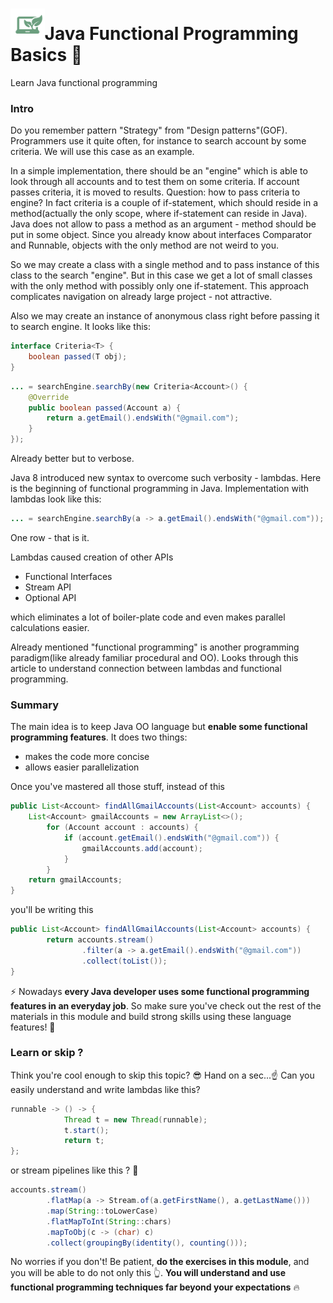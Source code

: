# <img src="https://raw.githubusercontent.com/bobocode-projects/resources/master/image/logo_transparent_background.png" height=50/>Java Functional Programming Basics :muscle:
Learn Java functional programming

### Intro
Do you remember pattern "Strategy" from "Design patterns"(GOF). Programmers use it quite often, for instance to search
account by some criteria. We will use this case as an example. 

In a simple implementation, there should be an "engine" which is able to look through all accounts and to test them on some criteria. 
If account passes criteria, it is moved to results.
Question: how to pass criteria to engine? In fact criteria is a couple of if-statement, which should reside in
a method(actually the only scope, where if-statement can reside in Java). Java does not allow to pass a method as an 
argument - method should be put in some object. Since you already know about interfaces Comparator and Runnable, objects
with the only method are not weird to you.

So we may create a class with a single method and to pass instance of this class to the search "engine". But in this 
case we get a lot of small classes with the only method with possibly only one if-statement. This approach complicates
navigation on already large project - not attractive.

Also we may create an instance of anonymous class right before passing it to search engine. It looks like this:
```java
interface Criteria<T> {
    boolean passed(T obj);
}
```
```java
... = searchEngine.searchBy(new Criteria<Account>() {
    @Override
    public boolean passed(Account a) {
        return a.getEmail().endsWith("@gmail.com");
    }
});
```
Already better but to verbose.

Java 8 introduced new syntax to overcome such verbosity - lambdas. Here is the beginning of functional programming in Java.
Implementation with lambdas look like this:
```java
... = searchEngine.searchBy(a -> a.getEmail().endsWith("@gmail.com"));
```
One row - that is it.

Lambdas caused creation of other APIs 
* Functional Interfaces
* Stream API
* Optional API

which eliminates a lot of boiler-plate code and even makes parallel calculations easier.

Already mentioned "functional programming" is another programming paradigm(like already familiar procedural and OO).
Looks through this article to understand connection between lambdas and functional programming.

### Summary
The main idea is to keep Java OO language but **enable some functional programming features**. It does two things:
* makes the code more concise
* allows easier parallelization

Once you've mastered all those stuff, instead of this
```java
public List<Account> findAllGmailAccounts(List<Account> accounts) {
    List<Account> gmailAccounts = new ArrayList<>();
        for (Account account : accounts) {
            if (account.getEmail().endsWith("@gmail.com")) {
                gmailAccounts.add(account);
            }
        }
    return gmailAccounts;
}
```
you'll be writing this
```java
public List<Account> findAllGmailAccounts(List<Account> accounts) {
        return accounts.stream()
                .filter(a -> a.getEmail().endsWith("@gmail.com"))
                .collect(toList());
}
```

⚡️ Nowadays **every Java developer uses some functional programming features in an everyday job**. So make sure you've 
check out the rest of the materials in this module and build strong skills using these language features! 💪

### Learn or skip ? 
Think you're cool enough to skip this topic? 😎 Hand on a sec...☝️ Can you easily understand and write lambdas like this?
```java
runnable -> () -> {
            Thread t = new Thread(runnable);
            t.start();
            return t;
};
```
or stream pipelines like this ? 🧐
```java
accounts.stream()
        .flatMap(a -> Stream.of(a.getFirstName(), a.getLastName()))
        .map(String::toLowerCase)
        .flatMapToInt(String::chars)
        .mapToObj(c -> (char) c)
        .collect(groupingBy(identity(), counting()));
```
No worries if you don't! Be patient, **do the exercises in this module**, and you will be able to do not only this 👆.
**You will understand and use functional programming techniques far beyond your expectations** 🔥